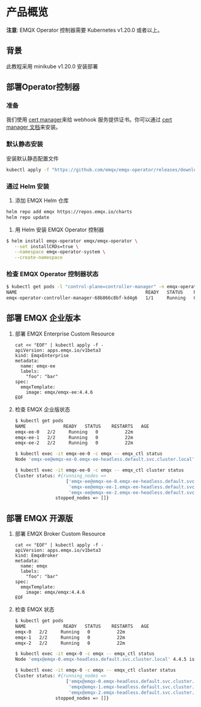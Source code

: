 # 产品概览

**注意**: EMQX Operator 控制器需要 Kubernetes v1.20.0 或者以上。

## 背景

此教程采用 minikube v1.20.0 安装部署

## 部署Operator控制器

### 准备

我们使用 [cert manager](https://github.com/cert-manager/cert-manager)来给 webhook 服务提供证书。你可以通过 [cert manager 文档](https://cert-manager.io/docs/installation/)来安装。

### 默认静态安装

安装默认静态配置文件

```bash
kubectl apply -f "https://github.com/emqx/emqx-operator/releases/download/1.2.4/emqx-operator-controller.yaml"
```

### 通过 Helm 安装

1. 添加 EMQX Helm 仓库

```bash
helm repo add emqx https://repos.emqx.io/charts
helm repo update
```

1. 用 Helm 安装 EMQX Operator 控制器

```bash
$ helm install emqx-operator emqx/emqx-operator \
   --set installCRDs=true \
   --namespace emqx-operator-system \
   --create-namespace
```

### 检查 EMQX Operator 控制器状态

```bash
$ kubectl get pods -l "control-plane=controller-manager" -n emqx-operator-system
NAME                                                READY   STATUS    RESTARTS   AGE
emqx-operator-controller-manager-68b866c8bf-kd4g6   1/1     Running   0          15s
```

## 部署 EMQX 企业版本

1. 部署 EMQX Enterprise Custom Resource

   ```
   cat << "EOF" | kubectl apply -f -
   apiVersion: apps.emqx.io/v1beta3
   kind: EmqxEnterprise
   metadata:
     name: emqx-ee
     labels:
       "foo": "bar"
   spec:
     emqxTemplate:
       image: emqx/emqx-ee:4.4.6
   EOF
   ```

2. 检查 EMQX 企业版状态

   ```bash
   $ kubectl get pods
   NAME              READY   STATUS    RESTARTS   AGE
   emqx-ee-0   2/2     Running   0          22m
   emqx-ee-1   2/2     Running   0          22m
   emqx-ee-2   2/2     Running   0          22m

   $ kubectl exec -it emqx-ee-0 -c emqx -- emqx_ctl status  
   Node 'emqx-ee@emqx-ee-0.emqx-ee-headless.default.svc.cluster.local' 4.4.5 is started  

   $ kubectl exec -it emqx-ee-0 -c emqx -- emqx_ctl cluster status  
   Cluster status: #{running_nodes =>
                      ['emqx-ee@emqx-ee-0.emqx-ee-headless.default.svc.cluster.local',
                       'emqx-ee@emqx-ee-1.emqx-ee-headless.default.svc.cluster.local',
                       'emqx-ee@emqx-ee-2.emqx-ee-headless.default.svc.cluster.local'],
                  stopped_nodes => []}
   ```

## 部署 EMQX 开源版

1. 部署 EMQX Broker Custom Resource

   ```
   cat << "EOF" | kubectl apply -f -
   apiVersion: apps.emqx.io/v1beta3
   kind: EmqxBroker
   metadata:
     name: emqx
     labels:
       "foo": "bar"
   spec:
     emqxTemplate:
       image: emqx/emqx:4.4.6
   EOF
   ```

2. 检查 EMQX 状态

   ```bash
   $ kubectl get pods
   NAME              READY   STATUS    RESTARTS   AGE
   emqx-0   2/2     Running   0          22m
   emqx-1   2/2     Running   0          22m
   emqx-2   2/2     Running   0          22m

   $ kubectl exec -it emqx-0 -c emqx -- emqx_ctl status
   Node 'emqx@emqx-0.emqx-headless.default.svc.cluster.local' 4.4.5 is started

   $ kubectl exec -it emqx-0 -c emqx -- emqx_ctl cluster status
   Cluster status: #{running_nodes =>
                      ['emqx@emqx-0.emqx-headless.default.svc.cluster.local',
                       'emqx@emqx-1.emqx-headless.default.svc.cluster.local',
                       'emqx@emqx-2.emqx-headless.default.svc.cluster.local'],
                  stopped_nodes => []} 
   ```
